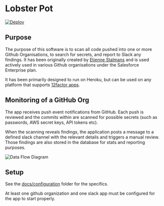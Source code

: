 # Lobster Pot

[![Deploy](https://www.herokucdn.com/deploy/button.svg)](https://heroku.com/deploy?template=https://github.com/salesforce/lobster-pot)

## Purpose

The purpose of this software is to scan all code pushed into one or more Github Organisations, to search for secrets, and report to Slack any findings. It has been originally created by [Etienne Stalmans](https://github.com/staaldraad) and is used actively used in various Github organisations under the Salesforce Enterprise plan.

It has been primarily designed to run on Heroku, but can be used on any platform that supports [12factor apps](https://12factor.net/).

## Monitoring of a GitHub Org

The app receives push event notifications from GitHub. Each push is reviewed and the commits within are scanned for possible secrets (such as passwords, AWS secret keys, API tokens etc).

When the scanning reveals findings, the application posts a message to a defined slack channel with the relevant details and triggers a manual review.
Those findings are also stored in the database for stats and reporting purposes.

![Data Flow Diagram](docs/data-flow-diagram.png)

## Setup

See the [docs/configuration](docs/configuration) folder for the specifics.

At least one github organization and one slack app must be configured for the app to start properly.
